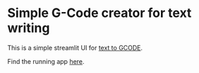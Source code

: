 # Simple G-Code creator for text writing

This is a simple streamlit UI for [text to GCODE](https://github.com/Stypox/text-to-gcode).

Find the running app [here](https://share.streamlit.io/colinbousige/text-to-gcode/app.py).
